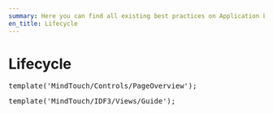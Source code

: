 ```yaml
---
summary: Here you can find all existing best practices on Application Lifecycle.
en_title: Lifecycle
---
```


# Lifecycle

<pre class="script">
template('MindTouch/Controls/PageOverview');
</pre>


<pre class="script">
template('MindTouch/IDF3/Views/Guide');
</pre>
